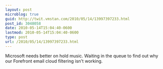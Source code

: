 ```yaml
---
layout: post
microblog: true
guid: http://twit.vmstan.com/2010/05/14/13997397233.html
post_id: 3048058
date: 2010-05-14T15:04:40-0600
lastmod: 2010-05-14T15:04:40-0600
type: post
url: /2010/05/14/13997397233.html
---
```

Microsoft needs better on hold music. Waiting in the queue to find out why our Forefront email cloud filtering isn't working.
